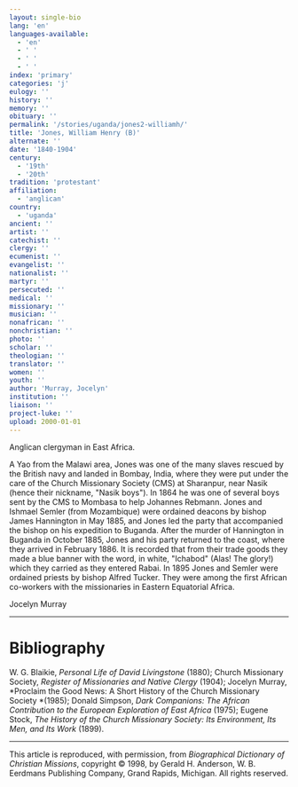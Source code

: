 ```yaml
---
layout: single-bio
lang: 'en'
languages-available:
  - 'en'
  - ' '
  - ' '
  - ' '
index: 'primary'
categories: 'j'
eulogy: ''
history: ''
memory: ''
obituary: ''
permalink: '/stories/uganda/jones2-williamh/'
title: 'Jones, William Henry (B)'
alternate: ''
date: '1840-1904'
century:
  - '19th'
  - '20th'
tradition: 'protestant'
affiliation:
  - 'anglican'
country:
  - 'uganda'
ancient: ''
artist: ''
catechist: ''
clergy: ''
ecumenist: ''
evangelist: ''
nationalist: ''
martyr: ''
persecuted: ''
medical: ''
missionary: ''
musician: ''
nonafrican: ''
nonchristian: ''
photo: ''
scholar: ''
theologian: ''
translator: ''
women: ''
youth: ''
author: 'Murray, Jocelyn'
institution: ''
liaison: ''
project-luke: ''
upload: 2000-01-01
---
```



Anglican clergyman in East Africa.

A Yao from the Malawi area, Jones was one of the many slaves rescued by the British navy and landed in Bombay, India, where they were put under the care of the Church Missionary Society (CMS) at Sharanpur, near Nasik (hence their nickname, "Nasik boys"). In 1864 he was one of several boys sent by the CMS to Mombasa to help Johannes Rebmann. Jones and Ishmael Semler (from Mozambique) were ordained deacons by bishop James Hannington in May 1885, and Jones led the party that accompanied the bishop on his expedition to Buganda. After the murder of Hannington in Buganda in October 1885, Jones and his party returned to the coast, where they arrived in February 1886. It is recorded that from their trade goods they made a blue banner with the word, in white, "Ichabod" (Alas! The glory!) which they carried as they entered Rabai. In 1895 Jones and Semler were ordained priests by bishop Alfred Tucker. They were among the first African co-workers with the missionaries in Eastern Equatorial Africa.

Jocelyn Murray

---

# Bibliography

W. G. Blaikie, *Personal Life of David Livingstone* (1880); Church Missionary Society, *Register of Missionaries and Native Clergy* (1904); Jocelyn Murray, *Proclaim the Good News: A Short History of the Church Missionary Society *(1985); Donald Simpson, *Dark Companions: The African Contribution to the European Exploration of East Africa* (1975); Eugene Stock, *The History of the Church Missionary Society: Its Environment, Its Men, and Its Work* (1899).

---

This article is reproduced, with permission, from *Biographical Dictionary of Christian Missions*,   copyright &copy; 1998, by Gerald H. Anderson, W. B. Eerdmans Publishing Company, Grand Rapids, Michigan.  All rights reserved.